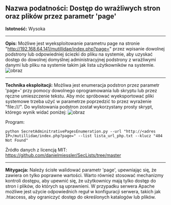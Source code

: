 ## Nazwa podatności: Dostęp do wrażliwych stron oraz plików przez parametr 'page'

**Istotność:** Wysoka

---

**Opis:**
Możliwe jest wyeksploitowanie parametru page na stronie "http://192.168.64.141/mutillidae/index.php?page=" przez wpisanie dowolnej podstrony lub odpowiedniej ściezki do pliku na systemie, aby uzyskać dostęp do dowolnej domyślnej administracyjnej podstrony z wrażliwymi danymi lub pliku na systemie takim jak lista użytkowników na systemie.
![obraz](https://github.com/GrzechuG/PWR-CBE-BAW-mutillidae-2024/assets/93217316/e0d1e7b0-f2a0-4fdd-9a5d-1bb7412d0946)

---

**Technika eksploitacji:**
Możliwa jest enumeracja podstron przez parametr 'page=' przy pomocy dowolnego oprogramowania lub skryptu lub przez ręczne umieszczenie tekstu. Aby móc spróbować wyeksportować pliki systemowe trzeba użyć w parametrze poprzedzić to przez wyrażenie "file:///". Do wylistowania podstron został wykorzystany prosty skrypt, którego wynik widać poniżej:
![obraz](https://github.com/GrzechuG/PWR-CBE-BAW-mutillidae-2024/assets/93217316/4756da36-9019-4799-b809-c0e0c3451d3e)

Program:
```
python SecretAdminitrativePagesEnumeration.py --url "http://<adres IP>/mutillidae/index.php?page=" --list lista_url_php.txt --klucz "404 Not Found"
```


Źródło danych z licencją MIT:
https://github.com/danielmiessler/SecLists/tree/master

---

**Mitygacja:**
Należy ścisłe walidować parametr 'page', upewniając się, że zawiera on tylko poprawne wartości. Warto również stosować mechanizmy kontroli dostępu, aby upewnić się, że użytkownicy mają tylko dostęp do stron i plików, do których są uprawnieni. W przypadku serwera Apache możliwe jest użycie odpowiednich reguł w konfiguracji serwera, takich jak .htaccess, aby ograniczyć dostęp do określonych katalogów lub plików.
